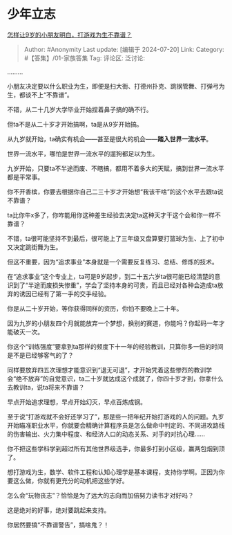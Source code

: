 # 少年立志
[怎样让9岁的小朋友明白，打游戏为生不靠谱？](https://www.zhihu.com/question/661734548/answer/3568090084)

> Author: #Anonymity
> Last update: [编辑于 2024-07-20]
> Link:
> Category: #【答集】/01-家族答集 
> Tag: 
> 评论区:
> 泛讨论:

………

小朋友决定要以什么职业为生，即便是扫大街、打德州扑克、跳钢管舞、打弹弓为生，都谈不上“不靠谱”。

不错，从二十几岁大学毕业开始捏着鼻子搞的确不行。

但ta不是从二十岁才开始搞啊，ta是从9岁开始搞。

从九岁就开始，ta确实有机会——甚至是很大的机会——**踏入世界一流水平**。

世界一流水平，哪怕是世界一流水平的遛狗都足以为生。

九岁开始，只要ta不半途而废、不瞎搞，都用不着多大的天赋，搞到世界一流水平都是平常事。

你不开香槟，你要去根据你自己二三十岁才开始想“我该干啥”的这个水平去跟ta说不靠谱？

ta比你牛x多了，你咋能用你这种差生经验去决定ta这种天才干这个会和你一样不靠谱？

不错，ta很可能坚持不到最后，很可能上了三年级又盘算要打篮球为生、上了初中又决定跳街舞为生。

但这不重要，因为“追求事业”本身就是一个需要反复练习、总结、修炼的技术。

在“追求事业”这个专业上，ta可是9岁起步，到二十五六岁ta很可能已经清楚的意识到了“半途而废损失惨重”，学会了坚持本身的可贵，而且已经对各种会造成ta放弃的诱因已经有了第一手的交手经验。

你是从二十岁开始，等你获得同样的资历，你怕不要晚上二十年。

因为九岁的小朋友四个月就能放弃一个梦想，换别的赛道，你能吗？你起码一年才能破灭一次。

你这个“训练强度”要拿到ta那样的频度下十一年的经验教训，只算你多一倍的时间是不是已经够客气的了？

同样要放弃四五次理想才能意识到“退无可退”，才开始凭着这些惨烈的教训学会“绝不放弃”的自觉意识，ta二十岁就达成这个成就了，你四十岁才到，你拿什么去教训ta，说ta将来不靠谱？

早点开始追求理想，早点开始幻灭，早点百炼成钢。

至于说“打游戏就不会好还学习了”，那是些一把年纪开始打游戏的人的问题。九岁开始瞄准职业水平，你就要会精确计算程序员是怎么做命中判定的、不同进攻路线的伤害输出、火力集中程度、和经济人口的动态关系、对手的对抗心理……

你不把这些学科学到超过所有其他世界级选手，你最多打到小区级，赢两包烟到顶了。

想打游戏为生，数学、软件工程和认知心理学是基本课程，支持你学啊。正因为你要这么做，你就有更充分的动机把这些学好。

怎么会“玩物丧志”？恰恰是为了远大的志向而加倍努力读书才对好吗？

这是绝对的好事，绝对要跳起来支持。

你居然要搞“不靠谱警告”，搞啥鬼？！